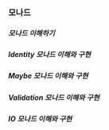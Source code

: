 ### 모나드

##### 모나드 이해하기

##### Identity 모나드 이해와 구현

##### Maybe 모나드 이해와 구현

##### Validation 모나드 이해와 구현

##### IO 모나드 이해와 구현